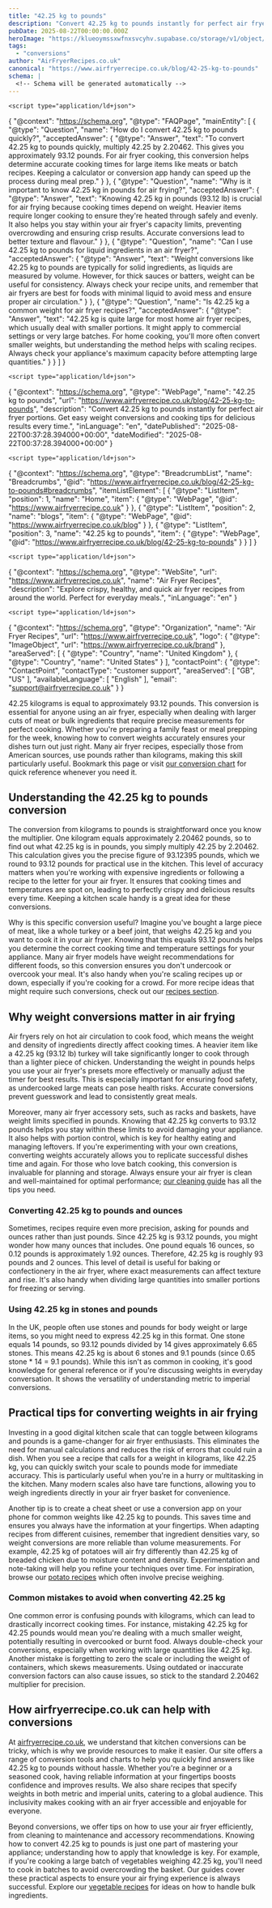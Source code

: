 ```yaml
---
title: "42.25 kg to pounds"
description: "Convert 42.25 kg to pounds instantly for perfect air fryer portions. Get easy weight conversions and cooking tips for delicious results every time."
pubDate: 2025-08-22T00:00:00.000Z
heroImage: "https://klueoymssxwfnxsvcyhv.supabase.co/storage/v1/object/public/Shmucket/42-25-kg-to-pounds.webp"
tags:
  - "conversions"
author: "AirFryerRecipes.co.uk"
canonical: "https://www.airfryerrecipe.co.uk/blog/42-25-kg-to-pounds"
schema: |
  <!-- Schema will be generated automatically -->
---
```

<script type="application/ld+json">
{
    "@context": "https://schema.org",
    "@type": "BlogPosting",
    "url": "https://www.airfryerrecipe.co.uk/blog/42-25-kg-to-pounds",
    "mainEntityOfPage": {
        "@type": "WebPage",
        "@id": "https://www.airfryerrecipe.co.uk/blog/42-25-kg-to-pounds"
    },
    "headline": "Quick 42.25 kg to Pounds Conversion for Air Fryer Cooking",
    "description": "Convert 42.25 kg to pounds instantly for perfect air fryer portions. Get easy weight conversions and cooking tips for delicious results every time.",
    "author": {
        "@type": "Person",
        "name": "AirFryerRecipes.co.uk",
        "url": "https://www.airfryerrecipe.co.uk/about",
        "image": {
            "@type": "ImageObject",
            "url": "https://klueoymssxwfnxsvcyhv.supabase.co/storage/v1/object/public/Shmucket/Me.jpg"
        }
    },
    "publisher": {
        "@type": "Organization",
        "name": "Air Fryer Recipe",
        "logo": {
            "@type": "ImageObject",
            "url": "https://cdn.prod.website-files.com/68224a465dfe9a7ab4f57570/6844191451a8b2f1e37e63cc_Untitled%20design%20-%202025-06-05T205644.948%20(1).png"
        }
    },
    "datePublished": "2025-08-22T00:37:28.394Z",
    "dateModified": "2025-08-22T00:37:28.394Z",
    "image": {
        "@type": "ImageObject",
        "url": "https://klueoymssxwfnxsvcyhv.supabase.co/storage/v1/object/public/Shmucket/42-25-kg-to-pounds.webp"
    },
    "about": {
        "@type": "Thing",
        "name": "Conversions"
    },
    "articleSection": "Conversions",
    "inLanguage": "en-GB"
}
</script>

    <script type="application/ld+json">
{
    "@context": "https://schema.org",
    "@type": "FAQPage",
    "mainEntity": [
        {
            "@type": "Question",
            "name": "How do I convert 42.25 kg to pounds quickly?",
            "acceptedAnswer": {
                "@type": "Answer",
                "text": "To convert 42.25 kg to pounds quickly, multiply 42.25 by 2.20462. This gives you approximately 93.12 pounds. For air fryer cooking, this conversion helps determine accurate cooking times for large items like meats or batch recipes. Keeping a calculator or conversion app handy can speed up the process during meal prep."
            }
        },
        {
            "@type": "Question",
            "name": "Why is it important to know 42.25 kg in pounds for air frying?",
            "acceptedAnswer": {
                "@type": "Answer",
                "text": "Knowing 42.25 kg in pounds (93.12 lb) is crucial for air frying because cooking times depend on weight. Heavier items require longer cooking to ensure they're heated through safely and evenly. It also helps you stay within your air fryer's capacity limits, preventing overcrowding and ensuring crisp results. Accurate conversions lead to better texture and flavour."
            }
        },
        {
            "@type": "Question",
            "name": "Can I use 42.25 kg to pounds for liquid ingredients in an air fryer?",
            "acceptedAnswer": {
                "@type": "Answer",
                "text": "Weight conversions like 42.25 kg to pounds are typically for solid ingredients, as liquids are measured by volume. However, for thick sauces or batters, weight can be useful for consistency. Always check your recipe units, and remember that air fryers are best for foods with minimal liquid to avoid mess and ensure proper air circulation."
            }
        },
        {
            "@type": "Question",
            "name": "Is 42.25 kg a common weight for air fryer recipes?",
            "acceptedAnswer": {
                "@type": "Answer",
                "text": "42.25 kg is quite large for most home air fryer recipes, which usually deal with smaller portions. It might apply to commercial settings or very large batches. For home cooking, you'll more often convert smaller weights, but understanding the method helps with scaling recipes. Always check your appliance's maximum capacity before attempting large quantities."
            }
        }
    ]
}
</script>

    <script type="application/ld+json">
{
    "@context": "https://schema.org",
    "@type": "WebPage",
    "name": "42.25 kg to pounds",
    "url": "https://www.airfryerrecipe.co.uk/blog/42-25-kg-to-pounds",
    "description": "Convert 42.25 kg to pounds instantly for perfect air fryer portions. Get easy weight conversions and cooking tips for delicious results every time.",
    "inLanguage": "en",
    "datePublished": "2025-08-22T00:37:28.394000+00:00",
    "dateModified": "2025-08-22T00:37:28.394000+00:00"
}
</script>

    <script type="application/ld+json">
{
    "@context": "https://schema.org",
    "@type": "BreadcrumbList",
    "name": "Breadcrumbs",
    "@id": "https://www.airfryerrecipe.co.uk/blog/42-25-kg-to-pounds#breadcrumbs",
    "itemListElement": [
        {
            "@type": "ListItem",
            "position": 1,
            "name": "Home",
            "item": {
                "@type": "WebPage",
                "@id": "https://www.airfryerrecipe.co.uk"
            }
        },
        {
            "@type": "ListItem",
            "position": 2,
            "name": "blogs",
            "item": {
                "@type": "WebPage",
                "@id": "https://www.airfryerrecipe.co.uk/blog"
            }
        },
        {
            "@type": "ListItem",
            "position": 3,
            "name": "42.25 kg to pounds",
            "item": {
                "@type": "WebPage",
                "@id": "https://www.airfryerrecipe.co.uk/blog/42-25-kg-to-pounds"
            }
        }
    ]
}
</script>

    <script type="application/ld+json">
{
    "@context": "https://schema.org",
    "@type": "WebSite",
    "url": "https://www.airfryerrecipe.co.uk",
    "name": "Air Fryer Recipes",
    "description": "Explore crispy, healthy, and quick air fryer recipes from around the world. Perfect for everyday meals.",
    "inLanguage": "en"
}
</script>

    <script type="application/ld+json">
{
    "@context": "https://schema.org",
    "@type": "Organization",
    "name": "Air Fryer Recipes",
    "url": "https://www.airfryerrecipe.co.uk",
    "logo": {
        "@type": "ImageObject",
        "url": "https://www.airfryerrecipe.co.uk/brand"
    },
    "areaServed": [
        {
            "@type": "Country",
            "name": "United Kingdom"
        },
        {
            "@type": "Country",
            "name": "United States"
        }
    ],
    "contactPoint": {
        "@type": "ContactPoint",
        "contactType": "customer support",
        "areaServed": [
            "GB",
            "US"
        ],
        "availableLanguage": [
            "English"
        ],
        "email": "support@airfryerrecipe.co.uk"
    }
}
</script>

<p>42.25 kilograms is equal to approximately 93.12 pounds. This conversion is essential for anyone using an air fryer, especially when dealing with larger cuts of meat or bulk ingredients that require precise measurements for perfect cooking. Whether you're preparing a family feast or meal prepping for the week, knowing how to convert weights accurately ensures your dishes turn out just right. Many air fryer recipes, especially those from American sources, use pounds rather than kilograms, making this skill particularly useful. Bookmark this page or visit <a href=https://www.airfryerrecipe.co.uk/air-fryer-conversion-chart>our conversion chart</a> for quick reference whenever you need it.</p>

<h2>Understanding the 42.25 kg to pounds conversion</h2>
<p>The conversion from kilograms to pounds is straightforward once you know the multiplier. One kilogram equals approximately 2.20462 pounds, so to find out what 42.25 kg is in pounds, you simply multiply 42.25 by 2.20462. This calculation gives you the precise figure of 93.12395 pounds, which we round to 93.12 pounds for practical use in the kitchen. This level of accuracy matters when you're working with expensive ingredients or following a recipe to the letter for your air fryer. It ensures that cooking times and temperatures are spot on, leading to perfectly crispy and delicious results every time. Keeping a kitchen scale handy is a great idea for these conversions.</p>

<p>Why is this specific conversion useful? Imagine you've bought a large piece of meat, like a whole turkey or a beef joint, that weighs 42.25 kg and you want to cook it in your air fryer. Knowing that this equals 93.12 pounds helps you determine the correct cooking time and temperature settings for your appliance. Many air fryer models have weight recommendations for different foods, so this conversion ensures you don't undercook or overcook your meal. It's also handy when you're scaling recipes up or down, especially if you're cooking for a crowd. For more recipe ideas that might require such conversions, check out our <a href=https://www.airfryerrecipe.co.uk/recipes>recipes section</a>.</p>

<h2>Why weight conversions matter in air frying</h2>
<p>Air fryers rely on hot air circulation to cook food, which means the weight and density of ingredients directly affect cooking times. A heavier item like a 42.25 kg (93.12 lb) turkey will take significantly longer to cook through than a lighter piece of chicken. Understanding the weight in pounds helps you use your air fryer's presets more effectively or manually adjust the timer for best results. This is especially important for ensuring food safety, as undercooked large meats can pose health risks. Accurate conversions prevent guesswork and lead to consistently great meals.</p>

<p>Moreover, many air fryer accessory sets, such as racks and baskets, have weight limits specified in pounds. Knowing that 42.25 kg converts to 93.12 pounds helps you stay within these limits to avoid damaging your appliance. It also helps with portion control, which is key for healthy eating and managing leftovers. If you're experimenting with your own creations, converting weights accurately allows you to replicate successful dishes time and again. For those who love batch cooking, this conversion is invaluable for planning and storage. Always ensure your air fryer is clean and well-maintained for optimal performance; <a href=https://www.airfryerrecipe.co.uk/air-fryer-cleaner>our cleaning guide</a> has all the tips you need.</p>

<h3>Converting 42.25 kg to pounds and ounces</h3>
<p>Sometimes, recipes require even more precision, asking for pounds and ounces rather than just pounds. Since 42.25 kg is 93.12 pounds, you might wonder how many ounces that includes. One pound equals 16 ounces, so 0.12 pounds is approximately 1.92 ounces. Therefore, 42.25 kg is roughly 93 pounds and 2 ounces. This level of detail is useful for baking or confectionery in the air fryer, where exact measurements can affect texture and rise. It's also handy when dividing large quantities into smaller portions for freezing or serving.</p>

<h3>Using 42.25 kg in stones and pounds</h3>
<p>In the UK, people often use stones and pounds for body weight or large items, so you might need to express 42.25 kg in this format. One stone equals 14 pounds, so 93.12 pounds divided by 14 gives approximately 6.65 stones. This means 42.25 kg is about 6 stones and 9.1 pounds (since 0.65 stone * 14 = 9.1 pounds). While this isn't as common in cooking, it's good knowledge for general reference or if you're discussing weights in everyday conversation. It shows the versatility of understanding metric to imperial conversions.</p>

<h2>Practical tips for converting weights in air frying</h2>
<p>Investing in a good digital kitchen scale that can toggle between kilograms and pounds is a game-changer for air fryer enthusiasts. This eliminates the need for manual calculations and reduces the risk of errors that could ruin a dish. When you see a recipe that calls for a weight in kilograms, like 42.25 kg, you can quickly switch your scale to pounds mode for immediate accuracy. This is particularly useful when you're in a hurry or multitasking in the kitchen. Many modern scales also have tare functions, allowing you to weigh ingredients directly in your air fryer basket for convenience.</p>

<p>Another tip is to create a cheat sheet or use a conversion app on your phone for common weights like 42.25 kg to pounds. This saves time and ensures you always have the information at your fingertips. When adapting recipes from different cuisines, remember that ingredient densities vary, so weight conversions are more reliable than volume measurements. For example, 42.25 kg of potatoes will air fry differently than 42.25 kg of breaded chicken due to moisture content and density. Experimentation and note-taking will help you refine your techniques over time. For inspiration, browse our <a href=https://www.airfryerrecipe.co.uk/recipe-category/potatoes>potato recipes</a> which often involve precise weighing.</p>

<h3>Common mistakes to avoid when converting 42.25 kg</h3>
<p>One common error is confusing pounds with kilograms, which can lead to drastically incorrect cooking times. For instance, mistaking 42.25 kg for 42.25 pounds would mean you're dealing with a much smaller weight, potentially resulting in overcooked or burnt food. Always double-check your conversions, especially when working with large quantities like 42.25 kg. Another mistake is forgetting to zero the scale or including the weight of containers, which skews measurements. Using outdated or inaccurate conversion factors can also cause issues, so stick to the standard 2.20462 multiplier for precision.</p>

<h2>How airfryerrecipe.co.uk can help with conversions</h2>
<p>At <a href=https://www.airfryerrecipe.co.uk/>airfryerrecipe.co.uk</a>, we understand that kitchen conversions can be tricky, which is why we provide resources to make it easier. Our site offers a range of conversion tools and charts to help you quickly find answers like 42.25 kg to pounds without hassle. Whether you're a beginner or a seasoned cook, having reliable information at your fingertips boosts confidence and improves results. We also share recipes that specify weights in both metric and imperial units, catering to a global audience. This inclusivity makes cooking with an air fryer accessible and enjoyable for everyone.</p>

<p>Beyond conversions, we offer tips on how to use your air fryer efficiently, from cleaning to maintenance and accessory recommendations. Knowing how to convert 42.25 kg to pounds is just one part of mastering your appliance; understanding how to apply that knowledge is key. For example, if you're cooking a large batch of vegetables weighing 42.25 kg, you'll need to cook in batches to avoid overcrowding the basket. Our guides cover these practical aspects to ensure your air frying experience is always successful. Explore our <a href=https://www.airfryerrecipe.co.uk/recipe-category/vegetables>vegetable recipes</a> for ideas on how to handle bulk ingredients.</p>
